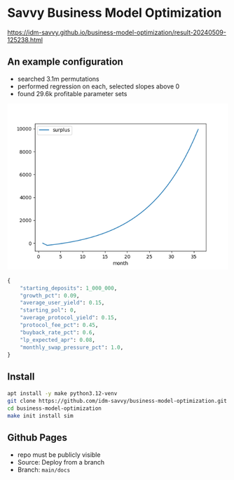 # Savvy Business Model Optimization

https://idm-savvy.github.io/business-model-optimization/result-20240509-125238.html

## An example configuration

- searched 3.1m permutations
- performed regression on each, selected slopes above 0
- found 29.6k profitable parameter sets

![](docs/surplus.png)

```python
{
    "starting_deposits": 1_000_000,
    "growth_pct": 0.09,
    "average_user_yield": 0.15,
    "starting_pol": 0,
    "average_protocol_yield": 0.15,
    "protocol_fee_pct": 0.45,
    "buyback_rate_pct": 0.6,
    "lp_expected_apr": 0.08,
    "monthly_swap_pressure_pct": 1.0,
}
```

## Install

```bash
apt install -y make python3.12-venv
git clone https://github.com/idm-savvy/business-model-optimization.git
cd business-model-optimization
make init install sim
```

## Github Pages

- repo must be publicly visible
- Source: Deploy from a branch
- Branch: `main/docs`
